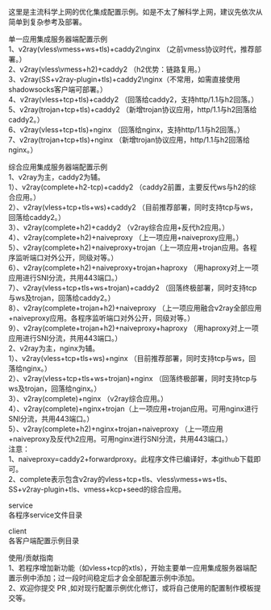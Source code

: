 这里是主流科学上网的优化集成配置示例。如是不太了解科学上网，建议先依次从简单到复杂参考及部署。

单一应用集成服务器端配置示例  
1、v2ray(vless\vmess+ws+tls)+caddy2\nginx （之前vmess协议时代，推荐部署。）  
2、v2ray(vless\vmess+h2)+caddy2 （h2优势：链路复用。）  
3、v2ray(SS+v2ray-plugin+tls)+caddy2\nginx（不常用，如需直接使用shadowsocks客户端可部署。）  
4、v2ray(vless+tcp+tls)+caddy2 （回落给caddy2，支持http/1.1与h2回落。）  
5、v2ray(trojan+tcp+tls)+caddy2 （新增trojan协议应用，http/1.1与h2回落给caddy2。）  
6、v2ray(vless+tcp+tls)+nginx （回落给nginx，支持http/1.1与h2回落。）  
7、v2ray(trojan+tcp+tls)+nginx （新增trojan协议应用，http/1.1与h2回落给nginx。）  

综合应用集成服务器端配置示例  
1、v2ray为主，caddy2为辅。  
1）、v2ray(complete+h2-tcp)+caddy2 （caddy2前置，主要反代ws与h2的综合应用。）  
2）、v2ray(vless+tcp+tls+ws)+caddy2 （目前推荐部署，同时支持tcp与ws，回落给caddy2。）  
3）、v2ray(complete+h2)+caddy2 （v2ray综合应用+反代h2应用。）  
4）、v2ray(complete+h2)+naiveproxy （上一项应用+naiveproxy应用。）  
5）、v2ray(complete+h2)+naiveproxy+trojan（上一项应用+trojan应用。各程序监听端口对外公开，同级对等。）  
6）、v2ray(complete+h2)+naiveproxy+trojan+haproxy （用haproxy对上一项应用进行SNI分流，共用443端口。）  
7）、v2ray(vless+tcp+tls+ws+trojan)+caddy2 （回落终极部署，同时支持tcp与ws及trojan，回落给caddy2。）  
8）、v2ray(complete+trojan+h2)+naiveproxy （上一项应用融合v2ray全部应用+naiveproxy应用。各程序监听端口对外公开，同级对等。）  
9）、v2ray(complete+trojan+h2)+naiveproxy+haproxy （用haproxy对上一项应用进行SNI分流，共用443端口。）  
2、v2ray为主，nginx为辅。  
1）、v2ray(vless+tcp+tls+ws)+nginx （目前推荐部署，同时支持tcp与ws，回落给nginx。）  
2）、v2ray(vless+tcp+tls+ws+trojan)+nginx （回落终极部署，同时支持tcp与ws及trojan，回落给nginx。）  
3）、v2ray(complete)+nginx （v2ray综合应用。）  
4）、v2ray(complete)+nginx+trojan（上一项应用+trojan应用。可用nginx进行SNI分流，共用443端口。）  
5）、v2ray(complete+h2)+nginx+trojan+naiveproxy （上一项应用+naiveproxy及反代h2应用。可用nginx进行SNI分流，共用443端口。）  
注意：  
1、naiveproxy=caddy2+forwardproxy。此程序文件已编译好，本github下载即可。  
2、complete表示包含v2ray的vless+tcp+tls、vless\vmess+ws+tls、SS+v2ray-plugin+tls、vmess+kcp+seed的综合应用。  

service  
各程序service文件目录

client  
各客户端配置示例目录

使用/贡献指南  
1、若程序增加新功能（如vless+tcp的xtls），开始主要单一应用集成服务器端配置示例中添加；过一段时间稳定后才会全部配置示例中添加。  
2、欢迎你提交 PR ,如对现行配置示例优化修订，或将自己使用的配置制作模板提交等。
